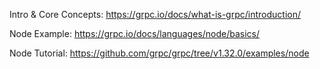 Intro & Core Concepts: https://grpc.io/docs/what-is-grpc/introduction/

Node Example: https://grpc.io/docs/languages/node/basics/

Node Tutorial: https://github.com/grpc/grpc/tree/v1.32.0/examples/node

